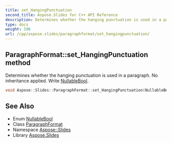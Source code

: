 ```yaml
---
title: set_HangingPunctuation
second_title: Aspose.Slides for C++ API Reference
description: Determines whether the hanging punctuation is used in a paragraph. No inheritance applied. Write NullableBool.
type: docs
weight: 196
url: /cpp/aspose.slides/paragraphformat/set_hangingpunctuation/
---
```

## ParagraphFormat::set_HangingPunctuation method


Determines whether the hanging punctuation is used in a paragraph. No inheritance applied. Write [NullableBool](../../nullablebool/).

```cpp
void Aspose::Slides::ParagraphFormat::set_HangingPunctuation(NullableBool value) override
```

## See Also

* Enum [NullableBool](../../nullablebool/)
* Class [ParagraphFormat](../)
* Namespace [Aspose::Slides](../../)
* Library [Aspose.Slides](../../../)
